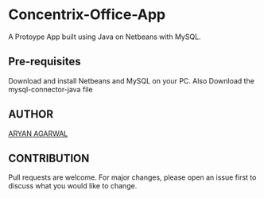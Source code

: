 # Concentrix-Office-App
A Protoype App built using Java on Netbeans with MySQL.

## Pre-requisites 
Download and install Netbeans and MySQL on your PC.
Also Download the mysql-connector-java file

## AUTHOR
[ARYAN AGARWAL](https://github.com/worldinmyfist/)

## CONTRIBUTION
Pull requests are welcome. For major changes, please open an issue first to discuss what you would like to change.
